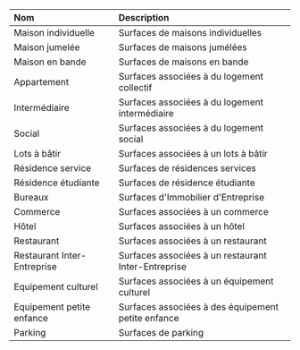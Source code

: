 | **Nom** | **Description** |
| :--- | :--- |
|Maison individuelle|Surfaces de maisons individuelles|
|Maison jumelée|Surfaces de maisons jumélées|
|Maison en bande|Surfaces de maisons en bande|
|Appartement|Surfaces associées à du logement collectif|
|Intermédiaire|Surfaces associées à du logement intermédiaire|
|Social|Surfaces associées à du logement social|
|Lots à bâtir|Surfaces associées à un lots à bâtir|
|Résidence service|Surfaces de résidences services|
|Résidence étudiante|Surfaces de résidence étudiante|
|Bureaux|Surfaces d'Immobilier d'Entreprise|
|Commerce|Surfaces associées à un commerce|
|Hôtel|Surfaces associées à un hôtel|
|Restaurant|Surfaces associées à un restaurant|
|Restaurant Inter-Entreprise|Surfaces associées à un restaurant Inter-Entreprise|
|Equipement culturel|Surfaces associées à un équipement culturel|
|Equipement petite enfance|Surfaces associées à des équipement petite enfance|
|Parking|Surfaces de parking|



